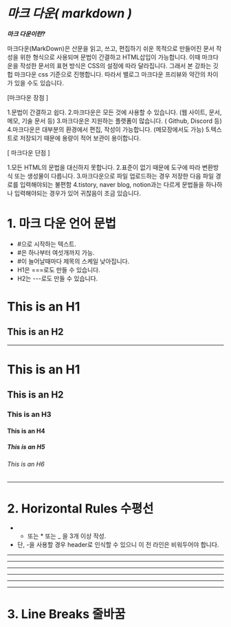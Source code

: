 # ***마크 다운( markdown )***

_**마크 다운이란?**_

마크다운(MarkDown)은 산문을 읽고, 쓰고, 편집하기 쉬운 목적으로 만들어진 문서 작성을 위한 형식으로 사용되며 문법이 간결하고 HTML삽입이 가능합니다.
이때 마크다운을 작성한 문서의 표현 방식은 CSS의 설정에 따라 달라집니다. 그래서 본 강좌는 깃헙 마크다운 css 기준으로 진행합니다. 따라서 밸로그 마크다운 프리뷰와 약간의 차이가 있을 수도 있습니다.

 [마크다운 장점 ]

1.문법이 간결하고 쉽다.
 2.마크다운은 모든 것에 사용할 수 있습니다. (웹 사이트, 문서, 메모, 기술 문서 등)
  3.마크다운은 지원하는 플랫폼이 많습니다. ( Github, Discord 등)
   4.마크다운은 대부분의 환경에서 편집, 작성이 가능합니다. (메모장에서도 가능)
    5.텍스트로 저장되기 때문에 용량이 적어 보관이 용이합니다.

[ 마크다운 단점 ]

1.모든 HTML의 문법을 대신하지 못합니다.
 2.표준이 없기 때문에 도구에 따라 변환방식 또는 생성물이 다릅니다.
  3.마크다운으로 파일 업로드하는 경우 저장한 다음 파일 경로를 입력해야되는 불편함
    4.tistory, naver blog, notion과는 다르게 문법들을 하나하나 입력해야되는 경우가 있어 귀찮음이 조금 있습니다.

 


# 1. 마크 다운 언어 문법

+ #으로 시작하는 텍스트.
 + #은 하나부터 여섯개까지 가능.
 + #이 늘어날때마다 제목의 스케일 낮아집니다.
 + H1은 ===로도 만들 수 있습니다.
 + H2는 ---로도 만들 수 있습니다.

  This is an H1
===
This is an H2
---
----------------------  
  # This is an H1
## This is an H2
### This is an H3
#### This is an H4
##### This is an H5
###### This is an H6
---------------------

# 2. Horizontal Rules 수평선
 
 + - 또는 * 또는 _ 을 3개 이상 작성.
  + 단, -을 사용할 경우 header로 인식할 수 있으니 이 전 라인은 비워두어야 합니다.

* * *
***
*****
- - -
-------------------

- - - - - - - - - - - -
# 3. Line Breaks 줄바꿈











